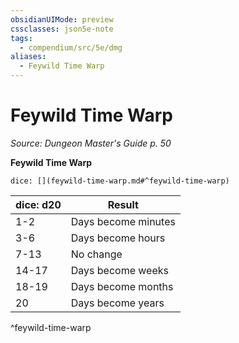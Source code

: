 ```yaml
---
obsidianUIMode: preview
cssclasses: json5e-note
tags:
  - compendium/src/5e/dmg
aliases:
  - Feywild Time Warp
---
```

# Feywild Time Warp
*Source: Dungeon Master's Guide p. 50* 

**Feywild Time Warp**

`dice: [](feywild-time-warp.md#^feywild-time-warp)`

| dice: d20 | Result |
|-----------|--------|
| 1-2 | Days become minutes |
| 3-6 | Days become hours |
| 7-13 | No change |
| 14-17 | Days become weeks |
| 18-19 | Days become months |
| 20 | Days become years |
^feywild-time-warp